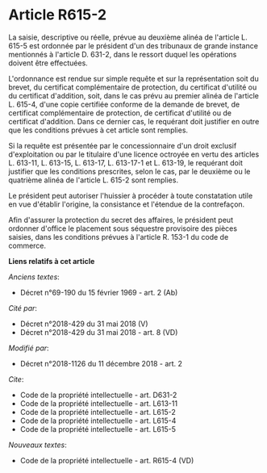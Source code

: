 # Article R615-2

La saisie, descriptive ou réelle, prévue au deuxième alinéa de l'article L. 615-5 est ordonnée par le président d'un des
tribunaux de grande instance mentionnés à l'article D. 631-2, dans le ressort duquel les opérations doivent être effectuées.

L'ordonnance est rendue sur simple requête et sur la représentation soit du brevet, du certificat complémentaire de
protection, du certificat d'utilité ou du certificat d'addition, soit, dans le cas prévu au premier alinéa de l'article L.
615-4, d'une copie certifiée conforme de la demande de brevet, de certificat complémentaire de protection, de certificat
d'utilité ou de certificat d'addition. Dans ce dernier cas, le requérant doit justifier en outre que les conditions prévues à
cet article sont remplies.

Si la requête est présentée par le concessionnaire d'un droit exclusif d'exploitation ou par le titulaire d'une licence
octroyée en vertu des articles L. 613-11, L. 613-15, L. 613-17, L. 613-17-1 et L. 613-19, le requérant doit justifier que les
conditions prescrites, selon le cas, par le deuxième ou le quatrième alinéa de l'article L. 615-2 sont remplies.

Le président peut autoriser l'huissier à procéder à toute constatation utile en vue d'établir l'origine, la consistance et
l'étendue de la contrefaçon.

Afin d'assurer la protection du secret des affaires, le président peut ordonner d'office le placement sous séquestre
provisoire des pièces saisies, dans les conditions prévues à l'article R. 153-1 du code de commerce.

**Liens relatifs à cet article**

_Anciens textes_:

  - Décret n°69-190 du 15 février 1969 - art. 2 (Ab)

_Cité par_:

  - Décret n°2018-429 du 31 mai 2018 (V)
  - Décret n°2018-429 du 31 mai 2018 - art. 8 (VD)

_Modifié par_:

  - Décret n°2018-1126 du 11 décembre 2018 - art. 2

_Cite_:

  - Code de la propriété intellectuelle - art. D631-2
  - Code de la propriété intellectuelle - art. L613-11
  - Code de la propriété intellectuelle - art. L615-2
  - Code de la propriété intellectuelle - art. L615-4
  - Code de la propriété intellectuelle - art. L615-5

_Nouveaux textes_:

  - Code de la propriété intellectuelle - art. R615-4 (VD)
